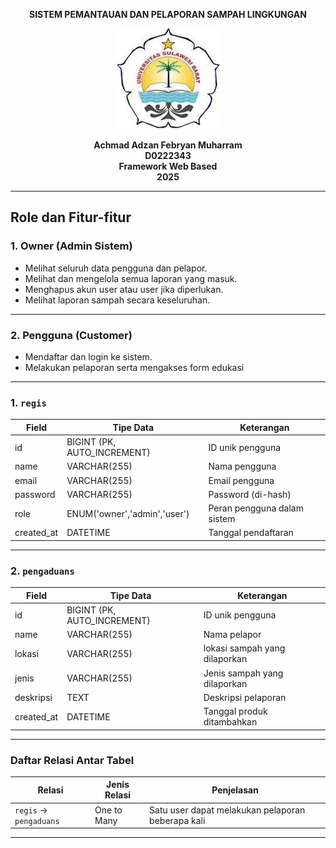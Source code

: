 <p align="center"><strong>SISTEM PEMANTAUAN DAN PELAPORAN SAMPAH LINGKUNGAN</strong></p>

<div align="center">

![logo_unsulbar](public/logo.jpg)



<b>Achmad Adzan Febryan Muharram</b><br>
<b>D0222343</b><br>
<b>Framework Web Based</b><br>
<b>2025</b>
</div>

---
##  Role dan Fitur-fitur

### 1. Owner (Admin Sistem)
- Melihat seluruh data pengguna dan pelapor.
- Melihat dan mengelola semua laporan yang masuk.
- Menghapus akun user atau user jika diperlukan.
- Melihat laporan sampah secara keseluruhan.

---

### 2. Pengguna (Customer)
- Mendaftar dan login ke sistem.
- Melakukan pelaporan serta mengakses form edukasi

---
### 1. `regis`

| Field       | Tipe Data                        | Keterangan                            |
|-------------|----------------------------------|----------------------------------------|
| id          | BIGINT (PK, AUTO_INCREMENT)      | ID unik pengguna                      |
| name        | VARCHAR(255)                     | Nama pengguna                         |
| email       | VARCHAR(255)                     | Email pengguna                        |
| password    | VARCHAR(255)                     | Password (di-hash)                    |
| role        | ENUM('owner','admin','user')     | Peran pengguna dalam sistem           |
| created_at  | DATETIME                         | Tanggal pendaftaran                   |

---

### 2.  `pengaduans`

| Field        | Tipe Data                  | Keterangan                               |
|--------------|------------------------    |------------------------------------------|
| id          | BIGINT (PK, AUTO_INCREMENT) | ID unik pengguna                         |
| name        | VARCHAR(255)                | Nama pelapor                             |
| lokasi       | VARCHAR(255)               | lokasi sampah yang dilaporkan            |
| jenis        | VARCHAR(255)               | Jenis sampah yang dilaporkan             |
| deskripsi    | TEXT                       | Deskripsi pelaporan                      |
| created_at   | DATETIME                   | Tanggal produk ditambahkan               |

---

### Daftar Relasi Antar Tabel

| Relasi                           | Jenis Relasi  | Penjelasan                                                                 |
|----------------------------------|---------------|----------------------------------------------------------------------------|
| `regis` → `pengaduans`               | One to Many   | Satu user dapat melakukan pelaporan beberapa kali                      |

---
